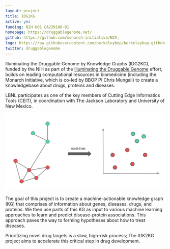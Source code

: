 ```yaml
---
layout: project
title: IDG2KG
active: yes
funding: NIH U01 CA239108-01
homepage: https://druggablegenome.net/
github: https://github.com/monarch-initiative/N2V, 
logo: https://raw.githubusercontent.com/berkeleybop/berkeleybop.github.io/master/project/idg2kg/IDG-logo.jpeg
twitter: druggablegenome
---
```


Illuminating the Druggable Genome by Knowledge Graphs (IDG2KG), funded by the NIH as part of the [Illuminating the Druggable Genome](https://commonfund.nih.gov/idg) effort, builds on leading computational resources in biomedicine (including the Monarch Initiative, which is co-led by BBOP PI Chris Mungall) to create a knowledgebase about drugs, proteins and diseases.

LBNL participates as one of the key members of Cutting Edge Informatics Tools (CEIT), in coordination with The Jackson Laboratory and University of New Mexico.

![img](idg-n2v.png)

The goal of this project is to create a machine-actionable knowledge graph (KG) that comprises of information about genes, diseases, drugs, and proteins. We then use parts of this KG as input to various machine learning approaches to learn and predict disease-protein associations.
This approach paves the way to forming hypotheses about how to treat diseases. 

Prioritizing novel drug targets is a slow, high-risk process; The IDK2KG project aims to accelerate this critical step in drug development.
